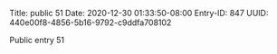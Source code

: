 Title: public 51
Date: 2020-12-30 01:33:50-08:00
Entry-ID: 847
UUID: 440e00f8-4856-5b16-9792-c9ddfa708102

Public entry 51
